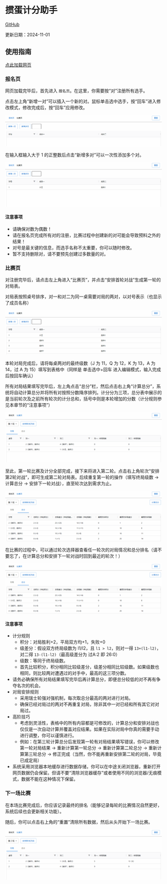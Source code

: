 # 掼蛋计分助手

[GitHub](https://github.com/GStarP/guandan-helper)

更新日期：2024-11-01

## 使用指南

[点此加载网页](https://guandan-helper.pages.dev/)

### 报名页

网页加载完毕后，首先进入 `报名页`。在这里，你需要按“对”注册所有选手。

点击左上角“新增一对”可以插入一个新的对。鼠标单击选中选手，按“回车”进入修改模式，修改完成后，按“回车”应用修改。

![](./docs/assets/create_one_pair.gif)

在输入框输入大于 1 的正整数后点击“新增多对”可以一次性添加多个对。

![](./docs/assets/create_pairs.gif)

#### 注意事项

- 请确保对数为偶数！
- 请在报名页完成所有对的注册，比赛过程中创建新的对可能会导致预料之外的结果！
- 对号是最关键的信息，而选手名称不太重要，你可以随时修改。
- 暂不支持删除对，请不要预先创建过多数量的对。

### 比赛页

对注册完毕后，请点击左上角进入“比赛页”，并点击“安排首轮对战”生成第一轮的对局表。

对局表按照桌号排序，对一和对二为同一桌需要对局的两对，以对号表示（也显示了成员名称）

![](./docs/assets/first_round.gif)

本轮对局完成后，请将每桌两对的最终级数（J 为 11，Q 为 12，K 为 13，A 为 14，过 A 为 15）填写到表格中（同样是 单击选中+回车 进入编辑模式，输入完成后按回车确认）

所有对局结果填写完毕后，左上角点击“总分”栏，然后点击右上角“计算总分”，系统将自动计算总分并将所有对按照分数降序排列。计分分为三项，总分表中展示的是当前轮次及之前所有轮次的计分总和，括号中则是本轮增加的分数（计分规则参见本章节的“注意事项”）

![](./docs/assets/score.gif)

至此，第一轮比赛及计分全部完成，接下来将进入第二轮。点击右上角轮次“安排第2轮对战”，即可生成第二轮对局表。后续重复第一轮的操作（填写终局级数 -> 计算总分 -> 安排下一轮对战），直至轮次达到需求为止。

![](./docs/assets/round2.gif)

在比赛的过程中，可以通过轮次选择器查看任一轮次的对局情况和总分排名（请不要忘了，在计算总分和安排下一轮对战时回到最近的轮次！）

![](./docs/assets/round-select.gif)

#### 注意事项

- 计分规则
  - 积分：对局胜利+2，平局双方均+1，失败+0
  - 级差分：假设双方终局级数为 l1/l2，且 `l1 > l2`，则对一得 `13+(l1-l2)`，对二得 `13-(l1-l2)`（最高级差分为 过A:2 即 26:0）
  - 级数：等同于终局级数。
  - 首先比较积分，积分相同比较级差分，级差分相同比较级数。如果级数也相同，则比较两对遭遇过的对手中，最高的这三项分数。
- 请务必确保所有对局结果填写完毕后再计算总分，即便总分较低的对不再有争夺名次的机会。
- 对局安排规则
  - 采用瑞士轮强对强机制，每次取总分最高的两对进行对局。
  - 确保已经对局过的两对不再重复对局，除非其中一对已经和所有其它对对局过。
- 高阶技巧
  - 考虑到灵活性，表格中的所有内容都是可修改的，计算总分和安排对战也仅仅是一次自动计算并覆盖对应结果。如果在实际对局中你真的需要手动进行调整，你可以谨慎进行。
  - 例如：在第三轮计算总分后发现第一轮有对局结果填写错误，你可以修改第一轮对局结果 -> 重新计算第一轮总分 -> 重新计算第二轮总分 -> 重新计算第三轮总分 -> 修正完成（当然，你不能再重新安排第二轮的对局，毕竟已成定局）
- 系统采用浏览器本地缓存进行数据存储，你可以在中途关闭浏览器，重新打开网页数据仍会保留。但请不要“清除浏览器缓存”或者使用不同的浏览器/无痕模式，数据不能在这种情况下保留。

### 下一场比赛

在本场比赛完成后，你应该记录最终的排名（能够记录每轮的比赛情况自然更好，系统后续也会更新相关功能）。

随后，你可以点击右上角的“重置”清除所有数据，然后从头开始下一场比赛。

![](./docs/assets/reset.gif)
